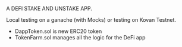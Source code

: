 A DEFI STAKE AND UNSTAKE APP.

Local testing on a ganache (with Mocks) or testing on Kovan Testnet.

- DappToken.sol is new ERC20 token
- TokenFarm.sol manages all the logic for the DeFi app





